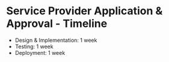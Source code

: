 # Service Provider Application & Approval - Timeline

- Design & Implementation: 1 week
- Testing: 1 week
- Deployment: 1 week
